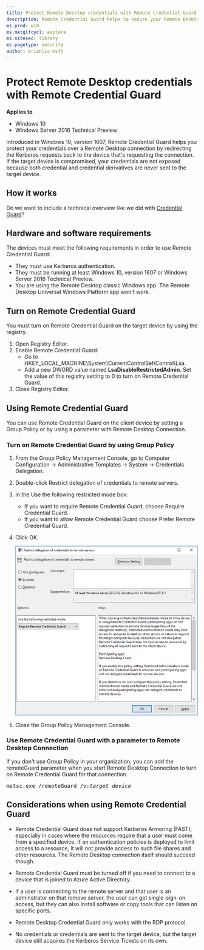 ```yaml
---
title: Protect Remote Desktop credentials with Remote Credential Guard (Windows 10)
description: Remote Credential Guard helps to secure your Remote Desktop credentials by never sending them to the target device.
ms.prod: w10
ms.mktglfcycl: explore
ms.sitesec: library
ms.pagetype: security
author: brianlic-msft
---
```

#  Protect Remote Desktop credentials with Remote Credential Guard

**Applies to**
-   Windows 10
-   Windows Server 2016 Technical Preview

Introduced in Windows 10, version 1607, Remote Credential Guard helps you protect your credentials over a Remote Desktop connection by redirecting the Kerberos requests back to the device that's requesting the connection. If the target device is compromised, your credentials are not exposed because both credential and credential derivatives are never sent to the target device.

## How it works

Do we want to include a technical overview like we did with [Credential Guard](https://technet.microsoft.com/en-us/itpro/windows/keep-secure/credential-guard#how-it-works)?


## Hardware and software requirements

The devices must meet the following requirements in order to use Remote Credential Guard:

- They must use Kerberos authentication.
- They must be running at least Windows 10, version 1607 or Windows Server 2016 Technical Preview.
- You are using the Remote Desktop classic Windows app. The Remote Desktop Universal Windows Platform app won't work.


## Turn on Remote Credential Guard

You must turn on Remote Credential Guard on the target device by using the registry.

1. Open Registry Editor.
2. Enable Remote Credential Guard:
    - Go to HKEY_LOCAL_MACHINE\System\CurrentControlSet\Control\Lsa.
    - Add a new DWORD value named **LsaDisableRestrictedAdmin**. Set the value of this registry setting to 0 to turn on Remote Credential Guard.
3. Close Registry Editor.

## Using Remote Credential Guard

You can use Remote Credential Guard on the client device by setting a Group Policy or by using a parameter with Remote Desktop Connection. 

### Turn on Remote Credential Guard by using Group Policy

1. From the Group Policy Management Console, go to Computer Configuration -> Administrative Templates -> System -> Credentials Delegation.
2. Double-click Restrict delegation of credentials to remote servers.
3. In the Use the following restricted mode box:
    - If you want to require Remote Credential Guard, choose Require Credential Guard.
    - If you want to allow Remote Credential Guard choose Prefer Remote Credential Guard.
4. Click OK.

    ![Remote Credential Guard Group Policy](images/remote-credential-guard-gp.png)

5. Close the Group Policy Management Console.


### Use Remote Credential Guard with a parameter to Remote Desktop Connection 

If you don't use Group Policy in your organization, you can add the remoteGuard parameter when you start Remote Desktop Connection to turn on Remote Credential Guard for that connection.

<pre>
mstsc.exe /remoteGuard /v:<em>target device</em>
</pre>


## Considerations when using Remote Credential Guard

- Remote Credential Guard does not support Kerberos Armoring (FAST), especially in cases where the resources require that a user must come from a specified device. If an authentication policies is deployed to limit access to a resource, it will not provide access to such file shares and other resources. The Remote Desktop connection itself should succeed though.

- Remote Credential Guard must be turned off if you need to connect to a device that is joined to Azure Active Directory.

- If a user is connecting to the remote server and that user is an adminstrator on that remove server, the user can get single-sign-on access, but they can also install software or copy tools that can listen on specific ports.

- Remote Desktop Credential Guard only works with the RDP protocol.

- No credentials or credentials are sent to the target device, but the target device still acquires the Kerberos Service Tickets on its own.